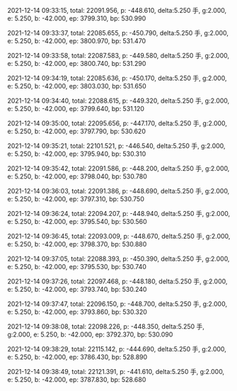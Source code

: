 2021-12-14 09:33:15, total: 22091.956, p: -448.610, delta:5.250 手, g:2.000, e: 5.250, b: -42.000, ep: 3799.310, bp: 530.990

2021-12-14 09:33:37, total: 22085.655, p: -450.790, delta:5.250 手, g:2.000, e: 5.250, b: -42.000, ep: 3800.970, bp: 531.470

2021-12-14 09:33:58, total: 22087.583, p: -449.580, delta:5.250 手, g:2.000, e: 5.250, b: -42.000, ep: 3800.740, bp: 531.290

2021-12-14 09:34:19, total: 22085.636, p: -450.170, delta:5.250 手, g:2.000, e: 5.250, b: -42.000, ep: 3803.030, bp: 531.650

2021-12-14 09:34:40, total: 22088.615, p: -449.320, delta:5.250 手, g:2.000, e: 5.250, b: -42.000, ep: 3799.640, bp: 531.120

2021-12-14 09:35:00, total: 22095.656, p: -447.170, delta:5.250 手, g:2.000, e: 5.250, b: -42.000, ep: 3797.790, bp: 530.620

2021-12-14 09:35:21, total: 22101.521, p: -446.540, delta:5.250 手, g:2.000, e: 5.250, b: -42.000, ep: 3795.940, bp: 530.310

2021-12-14 09:35:42, total: 22091.586, p: -448.200, delta:5.250 手, g:2.000, e: 5.250, b: -42.000, ep: 3798.040, bp: 530.780

2021-12-14 09:36:03, total: 22091.386, p: -448.690, delta:5.250 手, g:2.000, e: 5.250, b: -42.000, ep: 3797.310, bp: 530.750

2021-12-14 09:36:24, total: 22094.207, p: -448.940, delta:5.250 手, g:2.000, e: 5.250, b: -42.000, ep: 3795.540, bp: 530.560

2021-12-14 09:36:45, total: 22093.009, p: -448.670, delta:5.250 手, g:2.000, e: 5.250, b: -42.000, ep: 3798.370, bp: 530.880

2021-12-14 09:37:05, total: 22088.393, p: -450.390, delta:5.250 手, g:2.000, e: 5.250, b: -42.000, ep: 3795.530, bp: 530.740

2021-12-14 09:37:26, total: 22097.468, p: -448.180, delta:5.250 手, g:2.000, e: 5.250, b: -42.000, ep: 3793.740, bp: 530.240

2021-12-14 09:37:47, total: 22096.150, p: -448.700, delta:5.250 手, g:2.000, e: 5.250, b: -42.000, ep: 3793.860, bp: 530.320

2021-12-14 09:38:08, total: 22098.226, p: -448.350, delta:5.250 手, g:2.000, e: 5.250, b: -42.000, ep: 3792.370, bp: 530.090

2021-12-14 09:38:29, total: 22115.142, p: -444.690, delta:5.250 手, g:2.000, e: 5.250, b: -42.000, ep: 3786.430, bp: 528.890

2021-12-14 09:38:49, total: 22121.391, p: -441.610, delta:5.250 手, g:2.000, e: 5.250, b: -42.000, ep: 3787.830, bp: 528.680
